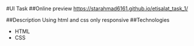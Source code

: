 #UI Task
##Online preview
https://starahmad6161.github.io/etisalat_task_1/

##Description
Using  html and css only
responsive
##Technologies
- HTML
- CSS


